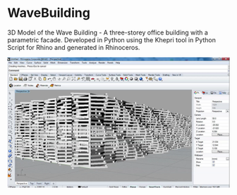 # WaveBuilding
3D Model of the Wave Building - A three-storey office building with a parametric facade. Developed in Python using the Khepri tool in Python Script for Rhino and generated in Rhinoceros.

![WaveBuilding in Rhinoceros](https://github.com/RitaAguiar/WaveBuilding/blob/master/WaveBuilding.png)
